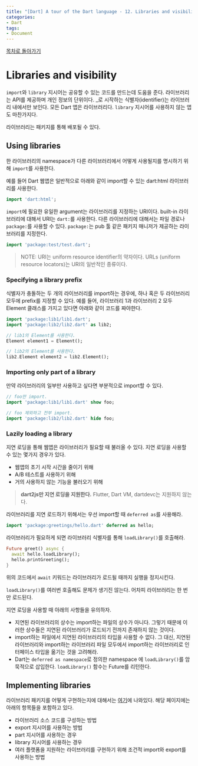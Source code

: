 ```yaml
---
title: "[Dart] A tour of the Dart language - 12. Libraries and visibility"
categories:
- Dart
tags:
- Document
---
```


[목차로 돌아가기](/dart/a-tour-of-the-dart-language/)

# Libraries and visibility
`import`와 `library` 지시어는 공유할 수 있는 코드를 만드는데 도움을 준다. 라이브러리는 API를 제공하며 개인 정보의 단위이다. \_로 시작하는 식별자(identifier)는 라이브러리 내에서만 보인다. 모든 Dart 앱은 라이브러리다. `library` 지시어를 사용하지 않는 앱도 마찬가지다.

라이브러리는 패키지를 통해 배포될 수 있다.

## Using libraries
한 라이브러리의 namespace가 다른 라이브러리에서 어떻게 사용될지를 명시하기 위해 `import`를 사용한다.

예를 들어 Dart 웹앱은 일반적으로 아래와 같이 import할 수 있는 dart:html 라이브러리를 사용한다.

``` dart
import 'dart:html';
```

`import`에 필요한 유일한 argument는 라이브러리를 지정하는 URI이다. built-in 라이브러리에 대해서 URI는 `dart:`를 사용한다. 다른 라이브러리에 대해서는 파일 경로나 `package:`를 사용할 수 있다. `package:`는 pub 툴 같은 패키지 매니저가 제공하는 라이브러리를 지정한다.

``` dart
import 'package:test/test.dart';
```

> NOTE: URI는 uniform resource identifier의 약자이다. URLs (uniform resource locators)는 URI의 일반적인 종류이다.

### Specifying a library prefix
식별자가 충돌하는 두 개의 라이브러리를 import하는 경우에, 하나 혹은 두 라이브러리 모두에 prefix를 지정할 수 있다. 예를 들어, 라이브러리 1과 라이브러리 2 모두 Element 클래스를 가지고 있다면 아래와 같이 코드를 짜야한다.

``` dart
import 'package:lib1/lib1.dart';
import 'package:lib2/lib2.dart' as lib2;

// lib1의 Element를 사용한다.
Element element1 = Element();

// lib2의 Element를 사용한다.
lib2.Element element2 = lib2.Element();
```

### Importing only part of a library
만약 라이브러리의 일부만 사용하고 싶다면 부분적으로 import할 수 있다.

``` dart
// foo만 import.
import 'package:lib1/lib1.dart' show foo;

// foo 제외하고 전부 import.
import 'package:lib2/lib2.dart' hide foo;
```

### Lazily loading a library
지연 로딩을 통해 웹앱은 라이브러리가 필요할 때 불러올 수  있다. 지연 로딩을 사용할 수 있는 몇가지 경우가 있다.

* 웹앱의 초기 시작 시간을 줄이기 위해
* A/B 테스트를 사용하기 위해
* 거의 사용하지 않는 기능을 불러오기 위해

> **dart2js만 지연 로딩을 지원한다.** Flutter, Dart VM, dartdevc는 지원하지 않는다.

라이브러리를 지연 로드하기 위해서는 우선 import할 때  `deferred as`를 사용해라.

``` dart
import 'package:greetings/hello.dart' deferred as hello;
```

라이브러리가 필요하게 되면 라이브러리 식별자를 통해 `loadLibrary()`를 호출해라.

``` dart
Future greet() async {
  await hello.loadLibrary();
  hello.printGreeting();
}
```

위의 코드에서 `await` 키워드는 라이브러리가 로드될 때까지 실행을 정지시킨다.

`loadLibrary()`를 여러번 호출해도 문제가 생기진 않는다. 어차피 라이브러리는 한 번만 로드된다.

지연 로딩을 사용할 때 아래의 사항들을 유의하자.

* 지연된 라이브러리의 상수는 import하는 파일의 상수가 아니다. 그렇기 때문에 이러한 상수들은 지연된 라이브러리가 로드되기 전까지 존재하지 않는 것이다.
* import하는 파일에서 지연된 라이브러리의 타입을 사용할 수 없다. 그 대신, 지연된 라이브러리와 import하는 라이브러리 파일 모두에서 import하는 라이브러리로 인터페이스 타입을 옮기는 것을 고려해라.
* Dart는 `deferred as namespace`로 정의한 namespace 에 `loadLibrary()`를 암묵적으로 삽입한다. `loadLibrary()` 함수는 Future를 리턴한다.

## Implementing libraries
라이브러리 패키지를 어떻게 구현하는지에 대해서는 [여기](https://dart.dev/guides/libraries/create-library-packages)에 나와있다. 해당 페이지에는 아래의 항목들을 포함하고 있다.

* 라이브러리 소스 코드를 구성하는 방법
* export 지시어를 사용하는 방법
* part 지시어를 사용하는 경우
* library 지시어를 사용하는 경우
* 여러 플랫폼을 지원하는 라이브러리를 구현하기 위해 조건적 import와 export를 사용하는 방법

